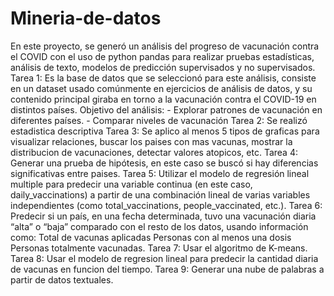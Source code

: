 # Mineria-de-datos
En este proyecto, se generó un análisis del progreso de vacunación contra el COVID con el uso de python pandas para realizar pruebas estadísticas, análisis de texto, modelos de predicción supervisados y no supervisados.
Tarea 1: Es la base de datos que se seleccionó para este análisis, consiste en un dataset usado comúnmente en ejercicios de análisis de datos, y su contenido principal giraba en torno a la vacunación contra el COVID-19 en distintos países.
  Objetivo del análisis:
    - Explorar patrones de vacunación en diferentes países.
    - Comparar niveles de vacunación
Tarea 2: Se realizó estadistica descriptiva
Tarea 3: Se aplico al menos 5 tipos de graficas para visualizar relaciones, buscar los paises con mas vacunas, mostrar la distribucion de vacunaciones, detectar valores atopicos, etc.
Tarea 4: Generar una prueba de hipótesis, en este caso se buscó si hay diferencias significativas entre paises.
Tarea 5: Utilizar el modelo de regresión lineal multiple para predecir una variable continua (en este caso, daily_vaccinations) a partir de una combinación lineal de varias variables independientes (como total_vaccinations, people_vaccinated, etc.).
Tarea 6: Predecir si un país, en una fecha determinada, tuvo una vacunación diaria “alta” o “baja” comparado con el resto de los datos, usando información como: Total de vacunas aplicadas Personas con al menos una dosis Personas totalmente vacunadas.
Tarea 7: Usar el algoritmo de K-means.
Tarea 8: Usar el modelo de regresion lineal para predecir la cantidad diaria de vacunas en funcion del tiempo.
Tarea 9: Generar una nube de palabras a partir de datos textuales.
